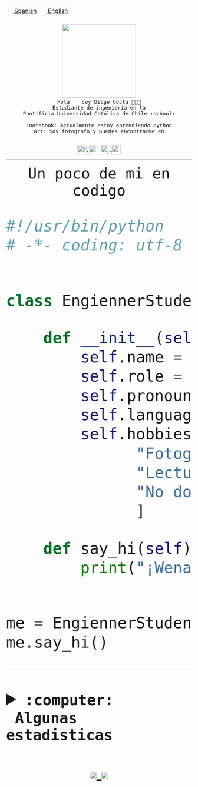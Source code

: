 <table border="0"  align="right">
 <tr><td><a href="README.md"><img src="https://upload.wikimedia.org/wikipedia/commons/thumb/8/89/Bandera_de_Espa%C3%B1a.svg/1200px-Bandera_de_Espa%C3%B1a.svg.png" height="10"> Spanish</a></td>
 <td><a href="README.en.md"><img src="https://upload.wikimedia.org/wikipedia/commons/a/a4/Flag_of_the_United_States.svg" height="10"> English</a></td></tr>
</table><br><br><br>


<p align="center">
  <img src="https://github.com/diegocostares/diegocostares/blob/main/Images/aaa2.gif?raw=true" width="200px">
  <br><samp>
    Hola <img src="https://media.giphy.com/media/hvRJCLFzcasrR4ia7z/giphy.gif" width="16px"> soy Diego Costa 👨🏻‍💻<br>
    Estudiante de ingeniería en la <br>
    Pontificia Universidad Católica de Chile :school:<br>
  <br>
    :notebook: Actualmente estoy aprendiendo python <br>
    :art: Soy fotografo y puedes encontrarme en: <br>
  <br></samp>
  
</p>

<p align="center">
   <a href="https://instagram.com/diegocosta_no" target="blank">
    <img 
    align="center" src="https://cdn.jsdelivr.net/npm/simple-icons@3.0.1/icons/instagram.svg" alt="instagram" height="25px" width="25px" />
  </a>
  <a style="border: 3px solid; color: white;"href="https://t.me/diegocosta_no" target="blank">
  <img
  align="center" alt="Telegram" width="25px" src="https://icons-for-free.com/iconfiles/png/512/Telegram-1324888767380505522.png" />
</a>
<a href="https://api.whatsapp.com/send?phone=56971897835&text=Hola!" target="blank">
  <img
  align="center" alt="wtsp" width="25px" src="https://img.icons8.com/pastel-glyph/2x/whatsapp--v2.png" />
</a>
<a href="https://www.linkedin.com/in/diego-costa-786249213/" target="blank">
  <img
  align="center" alt="wtsp" width="25px" src="https://img.icons8.com/metro/452/linkedin.png" />
</a>

  </a>
</p>

---


<p align="center"><font size="25"><samp>Un poco de mi en codigo</samp></front></p>


```python
#!/usr/bin/python
# -*- coding: utf-8 -*-


class EngiennerStudent:

    def __init__(self):
        self.name = "Diego Costa"
        self.role = "Estudiante"
        self.pronouns = "he/him"
        self.language_spoken = ["es_CL", "en_US"]
        self.hobbies = [
              "Fotografia",
              "Lectura",
              "No dormir",
              ]

    def say_hi(self):
        print("¡Wena mundo!")


me = EngiennerStudent()
me.say_hi()
```
---
<details>
  <summary><b><samp>:computer: &nbsp;Algunas estadisticas</samp></b></summary>
  <br/></p>

<!--START_SECTION:waka-->
**Soy nocturno 🦉** 

```text
🌞 Mañana     0 commits      ░░░░░░░░░░░░░░░░░░░░░░░░░   0.0% 
🌆 Día        71 commits     ████████░░░░░░░░░░░░░░░░░   34.98% 
🌃 Tarde      61 commits     ███████░░░░░░░░░░░░░░░░░░   30.05% 
🌙 Noche      71 commits     ████████░░░░░░░░░░░░░░░░░   34.98%

```
📅 **Soy más productivo los Miércoles** 

```text
Lunes        6 commits      ░░░░░░░░░░░░░░░░░░░░░░░░░   2.96% 
Martes       5 commits      ░░░░░░░░░░░░░░░░░░░░░░░░░   2.46% 
Miércoles    89 commits     ███████████░░░░░░░░░░░░░░   43.84% 
Jueves       19 commits     ██░░░░░░░░░░░░░░░░░░░░░░░   9.36% 
Viernes      7 commits      ░░░░░░░░░░░░░░░░░░░░░░░░░   3.45% 
Sábado       49 commits     ██████░░░░░░░░░░░░░░░░░░░   24.14% 
Domingo      28 commits     ███░░░░░░░░░░░░░░░░░░░░░░   13.79%

```


📊 **Esta semana me dediqué a** 

```text
🐱‍💻 Proyectos: 
diegocostares-iic2233-20234 hrs 15 mins      ███████████████████████░░   94.32% 
AF7                      59 mins             ░░░░░░░░░░░░░░░░░░░░░░░░░   2.72% 
contenidos               42 mins             ░░░░░░░░░░░░░░░░░░░░░░░░░   1.95% 
pys2-tcp-chat-master     8 mins              ░░░░░░░░░░░░░░░░░░░░░░░░░   0.41% 
T3bird                   8 mins              ░░░░░░░░░░░░░░░░░░░░░░░░░   0.4%

```


 Last Updated on 07/12/2021
<!--END_SECTION:waka-->
  
  

 <p align="center"> <img src="https://github-readme-stats.vercel.app/api?username=diegocostares&show_icons=true&theme=ayu-mirage" alt="abhisheknaiidu" /></p>
 
</details>

<p align=center>
  <a href="https://github.com/diegocostares">
    <img src="https://badges.pufler.dev/visits/diegocostares/diegocostares?style=flat-square&color=black&logo=github">
  </a>
  <a href="https://github.com/diegocostares?tab=repositories">
    <img src="https://badges.pufler.dev/repos/diegocostares?style=flat-square&color=black&logo=github">
  </a>
</p>
